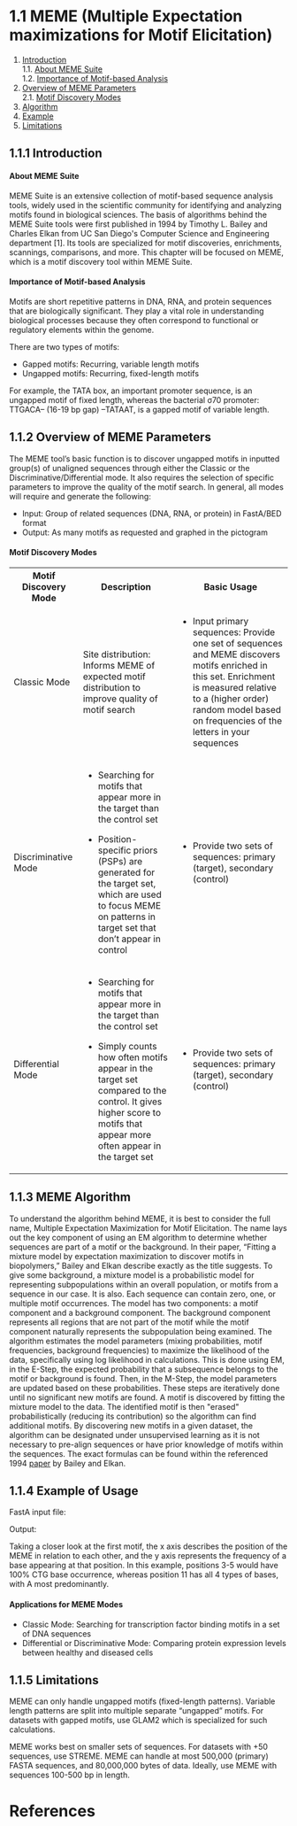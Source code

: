 # 1.1 MEME (Multiple Expectation maximizations for Motif Elicitation) 
1. [Introduction](#111)<br>
    1.1. [About MEME Suite](#1111)<br>
    1.2. [Importance of Motif-based Analysis](#1112)
2. [Overview of MEME Parameters](#112)<br>
    2.1. [Motif Discovery Modes](#1121)<br>
3. [Algorithm](#113)
5. [Example](#114)
6. [Limitations](115)

## 1.1.1 Introduction<a name="111"></a>

#### About MEME Suite<a name="1111"></a>
MEME Suite is an extensive collection of motif-based sequence analysis tools, widely used in the scientific community for identifying and analyzing motifs found in biological sciences. The basis of algorithms behind the MEME Suite tools were first published in 1994 by Timothy L. Bailey and Charles Elkan from UC San Diego's Computer Science and Engineering department [1]. Its tools are specialized for motif discoveries, enrichments, scannings, comparisons, and more. This chapter will be focused on MEME, which is a motif discovery tool within MEME Suite. 

#### Importance of Motif-based Analysis<a name="1112"></a>
Motifs are short repetitive patterns in DNA, RNA, and protein sequences that are biologically significant. They play a vital role in understanding biological processes because they often correspond to functional or regulatory elements within the genome.

There are two types of motifs:
- Gapped motifs: Recurring, variable length motifs
- Ungapped motifs: Recurring, fixed-length motifs

For example, the TATA box, an important promoter sequence, is an ungapped motif of fixed length, whereas the bacterial σ70 promoter: TTGACA– (16-19 bp gap) –TATAAT, is a gapped motif of variable length.

## 1.1.2 Overview of MEME Parameters<a name="112"></a>

The MEME tool’s basic function is to discover ungapped motifs in inputted group(s) of unaligned sequences through either the Classic or the Discriminative/Differential mode. It also requires the selection of specific parameters to improve the quality of the motif search. In general, all modes will require and generate the following: 
- Input: Group of related sequences (DNA, RNA, or protein) in FastA/BED format
- Output: As many motifs as requested and graphed in the pictogram

#### Motif Discovery Modes<a name="1121"></a>
<table>
 <tbody>
    <tr>
        <th>Motif Discovery Mode</td>
        <th>Description</td>
        <th>Basic Usage</td>
    </tr>
    <tr>
        <td>Classic Mode</td>
        <td>Site distribution: Informs MEME of expected motif distribution to improve quality of motif search</td>
        <td><ul><li>Input primary sequences: Provide one set of sequences and MEME discovers motifs enriched in this set. Enrichment is measured relative to a (higher order) random model based on frequencies of the letters in your sequences</li></ul></td>
    </tr>
    <tr>
    <td>Discriminative Mode</td>
    <td><ul><li>Searching for motifs that appear more in the target than the control set</li></ul><ul><li>Position-specific priors (PSPs) are generated for the target set, which are used to focus MEME on patterns in target set that don’t appear in control</li></ul></td>
    <td><ul><li>Provide two sets of sequences: primary (target), secondary (control)</li></ul></td>
    </tr>
    <tr>
    <td>Differential Mode</td>
    <td><ul><li>Searching for motifs that appear more in the target than the control set</li></ul><ul><li>Simply counts how often motifs appear in the target set compared to the control. It gives higher score to motifs that appear more often appear in the target set</li></ul></td>
    <td><ul><li>Provide two sets of sequences: primary (target), secondary (control)</li></ul></td>
    </tr>
 </tbody>
</table>

## 1.1.3 MEME Algorithm<a name="113"></a>

To understand the algorithm behind MEME, it is best to consider the full name, Multiple Expectation Maximization for Motif Elicitation. The name lays out the key component of using an EM algorithm to determine whether sequences are part of a motif or the background. In their paper, “Fitting a mixture model by expectation maximization to discover motifs in biopolymers,” Bailey and Elkan describe exactly as the title suggests. To give some background, a mixture model is a probabilistic model for representing subpopulations within an overall population, or motifs from a sequence in our case. It is also. Each sequence can contain zero, one, or multiple motif occurrences. The model has two components: a motif component and a background component. The background component represents all regions that are not part of the motif while the motif component naturally represents the subpopulation being examined. The algorithm estimates the model parameters (mixing probabilities, motif frequencies, background frequencies) to maximize the likelihood of the data, specifically using log likelihood in calculations. This is done using EM, in the E-Step, the expected probability that a subsequence belongs to the motif or background is found. Then, in the M-Step, the model parameters are updated based on these probabilities. These steps are iteratively done until no significant new motifs are found.  A motif is discovered by fitting the mixture model to the data. The identified motif is then "erased" probabilistically (reducing its contribution) so the algorithm can find additional motifs. By discovering new motifs in a given dataset, the algorithm can be designated under unsupervised learning as it is not necessary to pre-align sequences or have prior knowledge of motifs within the sequences. The exact formulas can be found within the referenced 1994 [paper]([https://www.nature.com/articles/nature24281]) by Bailey and Elkan.

## 1.1.4 Example of Usage<a name="114"></a>

FastA input file:

Output:

Taking a closer look at the first motif, the x axis describes the position of the MEME in relation to each other, and the y axis represents the frequency of a base appearing at that position. In this example, positions 3-5 would have 100% CTG base occurrence, whereas position 11 has all 4 types of bases, with A most predominantly.

#### Applications for MEME Modes
- Classic Mode: Searching for transcription factor binding motifs in a set of DNA sequences
- Differential or Discriminative Mode: Comparing protein expression levels between healthy and diseased cells

## 1.1.5 Limitations<a name="115"></a>

MEME can only handle ungapped motifs (fixed-length patterns). Variable length patterns are split into multiple separate “ungapped” motifs. For datasets with gapped motifs, use GLAM2 which is specialized for such calculations. 

MEME works best on smaller sets of sequences. For datasets with +50 sequences, use STREME. MEME can handle at most 500,000 (primary) FASTA sequences, and 80,000,000 bytes of data. Ideally, use MEME with sequences 100-500 bp in length.

# References

